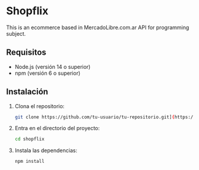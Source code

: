 # Shopflix

This is an ecommerce based in MercadoLibre.com.ar API for programming subject.

## Requisitos

- Node.js (versión 14 o superior)
- npm (versión 6 o superior) 

## Instalación

1. Clona el repositorio:

   ```sh
   git clone https://github.com/tu-usuario/tu-repositorio.git](https://github.com/juanjcenturion/shopflix.git
    ```
2. Entra en el directorio del proyecto:

    ```sh
    cd shopflix
    ```
3. Instala las dependencias:

    ```sh
    npm install
    ```

